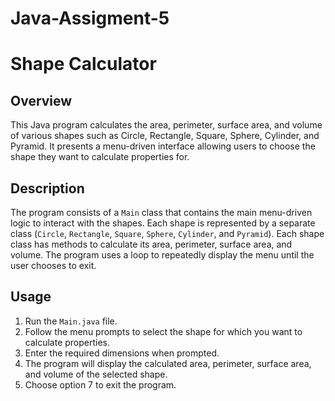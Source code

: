# Java-Assigment-5
# Shape Calculator

## Overview
This Java program calculates the area, perimeter, surface area, and volume of various shapes such as Circle, Rectangle, Square, Sphere, Cylinder, and Pyramid. It presents a menu-driven interface allowing users to choose the shape they want to calculate properties for.

## Description
The program consists of a `Main` class that contains the main menu-driven logic to interact with the shapes. Each shape is represented by a separate class (`Circle`, `Rectangle`, `Square`, `Sphere`, `Cylinder`, and `Pyramid`). Each shape class has methods to calculate its area, perimeter, surface area, and volume. The program uses a loop to repeatedly display the menu until the user chooses to exit.

## Usage
1. Run the `Main.java` file.
2. Follow the menu prompts to select the shape for which you want to calculate properties.
3. Enter the required dimensions when prompted.
4. The program will display the calculated area, perimeter, surface area, and volume of the selected shape.
5. Choose option 7 to exit the program.
